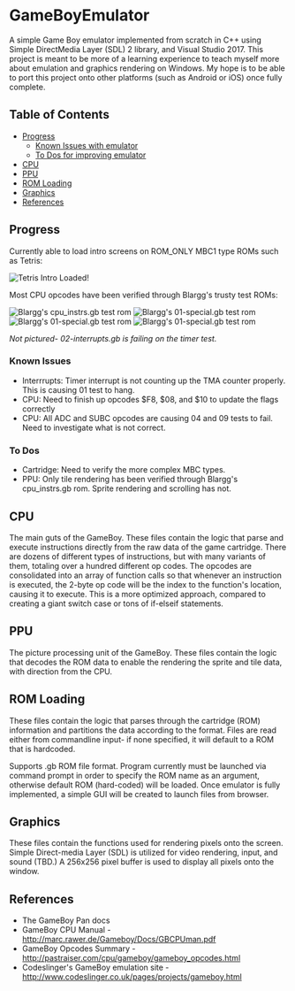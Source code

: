 # GameBoyEmulator
A simple Game Boy emulator implemented from scratch in C++ using Simple DirectMedia Layer (SDL) 2 library, and Visual Studio 2017. This project is meant to be more of a learning experience to teach myself more about emulation and graphics rendering on Windows. My hope is to be able to port this project onto other platforms (such as Android or iOS) once fully complete.

## Table of Contents
- [Progress](#progress)
  * [Known Issues with emulator](#known-issues)
  * [To Dos for improving emulator](#to-dos)  
- [CPU](#cpu)
- [PPU](#ppu)
- [ROM Loading](#rom-loading)
- [Graphics](#graphics)
- [References](#references)


## Progress

Currently able to load intro screens on ROM_ONLY MBC1 type ROMs such as Tetris:

![Tetris Intro Loaded!](http://sergiomorales.me/assets/images/gb/tetris_intro.gif)

Most CPU opcodes have been verified through Blargg's trusty  test ROMs:

![Blargg's cpu_instrs.gb test rom](http://sergiomorales.me/assets/images/gb/cpu_instrs.png)
![Blargg's 01-special.gb test rom](http://sergiomorales.me/assets/images/gb/01-special.png)
![Blargg's 01-special.gb test rom](http://sergiomorales.me/assets/images/gb/04-op_r,imm.png)
![Blargg's 01-special.gb test rom](http://sergiomorales.me/assets/images/gb/09-op_r,r.png)

_Not pictured- 02-interrupts.gb is failing on the timer test._

### Known Issues
- Interrrupts: Timer interrupt is not counting up the TMA counter properly. This is causing 01 test to hang.
- CPU: Need to finish up opcodes $F8, $08, and $10 to update the flags correctly
- CPU: All ADC and SUBC opcodes are causing 04 and 09 tests to fail. Need to investigate what is not correct.


### To Dos
- Cartridge: Need to verify the more complex MBC types.
- PPU: Only tile rendering has been verified through Blargg's cpu_instrs.gb rom. Sprite rendering and scrolling has not.


## CPU
The main guts of the GameBoy. These files contain the logic that parse and execute instructions directly from the raw data of the game cartridge. There are dozens of different types of instructions, but with many variants of them, totaling over a hundred different op codes. The opcodes are consolidated into an array of function calls so that whenever an instruction is executed, the 2-byte op code will be the index to the function's location, causing it to execute. This is a more optimized approach, compared to creating a giant switch case or tons of if-elseif statements.


## PPU
The picture processing unit of the GameBoy. These files contain the logic that decodes the ROM data to enable the rendering the sprite and tile data, with direction from the CPU.


## ROM Loading
These files contain the logic that parses through the cartridge (ROM) information and partitions the data according to the format. Files are read either from commandline input- if none specified, it will default to a ROM that is hardcoded.

Supports .gb ROM file format. Program currently must be launched via command prompt in order to specify the ROM name as an argument, otherwise default ROM (hard-coded) will be loaded. Once emulator is fully implemented, a simple GUI will be created to launch files from browser.


## Graphics
These files contain the functions used for rendering pixels onto the screen. Simple Direct-media Layer (SDL) is utilized for video rendering, input, and sound (TBD.) A 256x256 pixel buffer is used to display all pixels onto the window.

## References
- The GameBoy Pan docs
- GameBoy CPU Manual - http://marc.rawer.de/Gameboy/Docs/GBCPUman.pdf
- GameBoy Opcodes Summary - http://pastraiser.com/cpu/gameboy/gameboy_opcodes.html
- Codeslinger's GameBoy emulation  site - http://www.codeslinger.co.uk/pages/projects/gameboy.html

